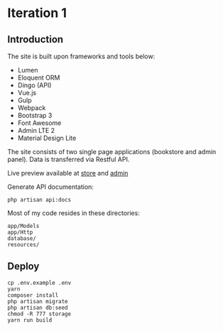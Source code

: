 # Iteration 1
## Introduction 
The site is built upon frameworks and tools below:
* Lumen
* Eloquent ORM
* Dingo (API)
* Vue.js 
* Gulp
* Webpack
* Bootstrap 3
* Font Awesome
* Admin LTE 2
* Material Design Lite

The site consists of two single page applications (bookstore and admin panel). Data is transferred via Restful API.   

Live preview available at [store](http://bookstore.vincentlin.me) and [admin](http://bookstore.vincentlin.me/admin)   

Generate API documentation:
```
php artisan api:docs
```

Most of my code resides in these directories:
```
app/Models
app/Http
database/
resources/
```

## Deploy
```
cp .env.example .env
yarn
composer install
php artisan migrate
php artisan db:seed
chmod -R 777 storage
yarn run build
```  